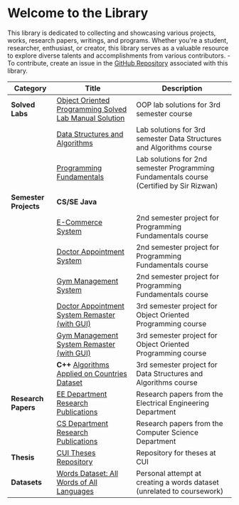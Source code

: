 # Welcome to the **Library**

This library is dedicated to collecting and showcasing various projects, works, research papers, writings, and programs. Whether you're a student, researcher, enthusiast, or creator, this library serves as a valuable resource to explore diverse talents and accomplishments from various contributors. - To contribute, create an issue in the [GitHub Repository](https://github.com/programx/library) associated with this library.


| Category          | Title                                                                                                                             | Description                                                                             |
|-------------------|-----------------------------------------------------------------------------------------------------------------------------------|-----------------------------------------------------------------------------------------|
| **Solved Labs**   | [Object Oriented Programming Solved Lab Manual Solution](https://github.com/HasaanAhmad/Object-Oriented-Programming-Lab-Manual-Comsats-University-Islamabad) | OOP lab solutions for 3rd semester course                                               |
|                   | [Data Structures and Algorithms](https://github.com/HasaanAhmad/Data-Structures-And-Algorithms-COMSATS-Solved-Lab-Manual)             | Lab solutions for 3rd semester Data Structures and Algorithms course                  |
|                   | [Programming Fundamentals](https://github.com/HasaanAhmad/Programming-Fundamental-CSC103-Lab-Solution)                                | Lab solutions for 2nd semester Programming Fundamentals course (Certified by Sir Rizwan) |
| **Semester Projects** | **CS/SE** **Java**     |                                                                                                                   |
|                   | [E-Commerce System](https://github.com/mujtaba-io/cmd-ecommerce-system)                                                        | 2nd semester project for Programming Fundamentals course                                |
|                   | [Doctor Appointment System](https://github.com/HasaanAhmad/Appointment-Managment-System)                                       | 2nd semester project for Programming Fundamentals course                                |
|                   | [Gym Management System](https://github.com/KaShiekzmi/Gym-Management-System-Java-Project)                                     | 2nd semester project for Programming Fundamentals course                                |
|                   | [Doctor Appointment System Remaster (with GUI)](https://github.com/HasaanAhmad/MediMeet)                                       | 3rd semester project for Object Oriented Programming course                              |
|                   | [Gym Management System Remaster (with GUI)](https://github.com/KaShiekzmi/Gym-Management-System-GUI-OOP-Java-Project)              | 3rd semester project for Object Oriented Programming course                              |
|                   | **C++** [Algorithms Applied on Countries Dataset](https://github.com/HasaanAhmad/Countries-Dataset-Structures-and-Algorithms-C-) | 3rd semester project for Data Structures and Algorithms course                         |
| **Research Papers** | [EE Department Research Publications](http://ww2.comsats.edu.pk/ee/ResearchPublications.aspx)                                      | Research papers from the Electrical Engineering Department                              |
|                   | [CS Department Research Publications](http://ww2.comsats.edu.pk/cs/ResearchPublications.aspx)                                      | Research papers from the Computer Science Department                                    |
| **Thesis**         | [CUI Theses Repository](http://ww2.comsats.edu.pk/thesis/)                                                                     | Repository for theses at CUI                                                            |
| **Datasets**       | [Words Dataset: All Words of All Languages](https://github.com/mujtaba-io/words-dataset)                                      | Personal attempt at creating a words dataset (unrelated to coursework)                  |


